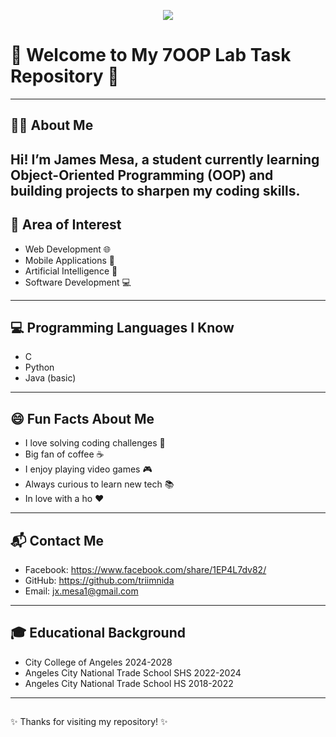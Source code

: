 <p align="center">
<img src="[https://giphy.com/gifs/frog-fric-dric-elPt1FL04JjHjrd2k0](https://media1.giphy.com/media/v1.Y2lkPTc5MGI3NjExeGducWM2dWxuNnA0b3F0cnVvODlzbjIydzh0cGM5Z2R5ZWxpZW14YSZlcD12MV9pbnRlcm5hbF9naWZfYnlfaWQmY3Q9Zw/elPt1FL04JjHjrd2k0/giphy.gif)" />
</p>


# 🌟 Welcome to My 7OOP Lab Task Repository 🌟
---
## 👨‍💻 About Me
Hi! I’m James Mesa, a student currently learning Object-Oriented Programming (OOP) and building projects to sharpen my coding skills.  
---
## 🎯 Area of Interest
- Web Development 🌐  
- Mobile Applications 📱  
- Artificial Intelligence 🤖  
- Software Development 💻  
---
## 💻 Programming Languages I Know
- C 
- Python  
- Java (basic)  
---
## 😄 Fun Facts About Me
- I love solving coding challenges 🚀  
- Big fan of coffee ☕  
- I enjoy playing video games 🎮  
- Always curious to learn new tech 📚
- In love with a ho ❤ 
---
## 📬 Contact Me
- Facebook: https://www.facebook.com/share/1EP4L7dv82/
- GitHub: https://github.com/triimnida
- Email: jx.mesa1@gmail.com
---
## 🎓 Educational Background
- City College of Angeles 2024-2028
- Angeles City National Trade School SHS 2022-2024
- Angeles City National Trade School HS 2018-2022
---
## 
✨ Thanks for visiting my repository! ✨
